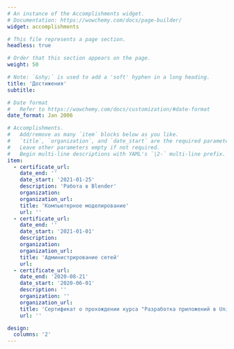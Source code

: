 ```yaml
---
# An instance of the Accomplishments widget.
# Documentation: https://wowchemy.com/docs/page-builder/
widget: accomplishments

# This file represents a page section.
headless: true

# Order that this section appears on the page.
weight: 50

# Note: `&shy;` is used to add a 'soft' hyphen in a long heading.
title: 'Достижения'
subtitle:

# Date format
#   Refer to https://wowchemy.com/docs/customization/#date-format
date_format: Jan 2006

# Accomplishments.
#   Add/remove as many `item` blocks below as you like.
#   `title`, `organization`, and `date_start` are the required parameters.
#   Leave other parameters empty if not required.
#   Begin multi-line descriptions with YAML's `|2-` multi-line prefix.
item:
  - certificate_url: 
    date_end: ''
    date_start: '2021-01-25'
    description: 'Работа в Blender'
    organization: 
    organization_url: 
    title: 'Компьютерное моделирование'
    url: ''
  - certificate_url: 
    date_end: ''
    date_start: '2021-01-01'
    description: 
    organization: 
    organization_url: 
    title: 'Администрирование сетей'
    url: 
  - certificate_url:
    date_end: '2020-08-21'
    date_start: '2020-06-01'
    description: ''
    organization: ''
    organization_url: 
    title: 'Сертификат о прохождении курса "Разработка приложений в Unity"'
    url: ''

design:
  columns: '2'
---
```

